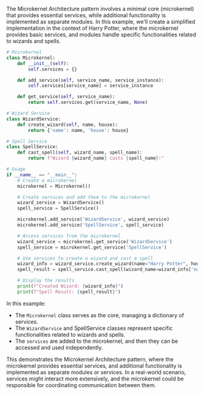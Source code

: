 The Microkernel Architecture pattern involves a minimal core (microkernel) that provides essential services, while additional functionality is implemented as separate modules. In this example, we'll create a simplified implementation in the context of Harry Potter, where the microkernel provides basic services, and modules handle specific functionalities related to wizards and spells.

```python
# Microkernel
class Microkernel:
    def __init__(self):
        self.services = {}

    def add_service(self, service_name, service_instance):
        self.services[service_name] = service_instance

    def get_service(self, service_name):
        return self.services.get(service_name, None)

# Wizard Service
class WizardService:
    def create_wizard(self, name, house):
        return {'name': name, 'house': house}

# Spell Service
class SpellService:
    def cast_spell(self, wizard_name, spell_name):
        return f"Wizard {wizard_name} casts {spell_name}!"

# Usage
if __name__ == "__main__":
    # Create a microkernel
    microkernel = Microkernel()

    # Create services and add them to the microkernel
    wizard_service = WizardService()
    spell_service = SpellService()

    microkernel.add_service('WizardService', wizard_service)
    microkernel.add_service('SpellService', spell_service)

    # Access services from the microkernel
    wizard_service = microkernel.get_service('WizardService')
    spell_service = microkernel.get_service('SpellService')

    # Use services to create a wizard and cast a spell
    wizard_info = wizard_service.create_wizard(name="Harry Potter", house="Gryffindor")
    spell_result = spell_service.cast_spell(wizard_name=wizard_info['name'], spell_name="Expelliarmus")

    # Display the results
    print(f"Created Wizard: {wizard_info}")
    print(f"Spell Result: {spell_result}")

```

In this example:

- The `Microkernel` class serves as the core, managing a dictionary of services.
- The `WizardService` and SpellService classes represent specific functionalities related to wizards and spells.
- The `services` are added to the microkernel, and then they can be accessed and used independently.

This demonstrates the Microkernel Architecture pattern, where the microkernel provides essential services, and additional functionality is implemented as separate modules or services. In a real-world scenario, services might interact more extensively, and the microkernel could be responsible for coordinating communication between them.